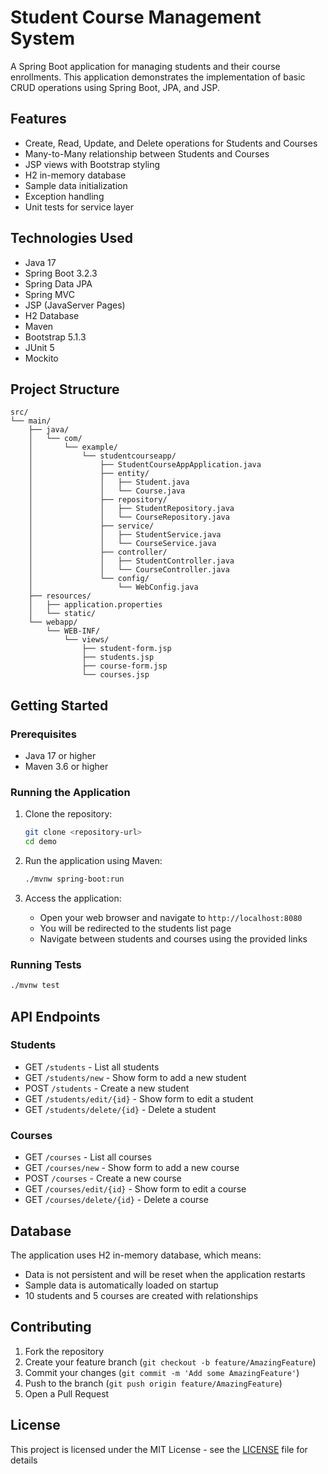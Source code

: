 # Student Course Management System

A Spring Boot application for managing students and their course enrollments. This application demonstrates the implementation of basic CRUD operations using Spring Boot, JPA, and JSP.

## Features

- Create, Read, Update, and Delete operations for Students and Courses
- Many-to-Many relationship between Students and Courses
- JSP views with Bootstrap styling
- H2 in-memory database
- Sample data initialization
- Exception handling
- Unit tests for service layer

## Technologies Used

- Java 17
- Spring Boot 3.2.3
- Spring Data JPA
- Spring MVC
- JSP (JavaServer Pages)
- H2 Database
- Maven
- Bootstrap 5.1.3
- JUnit 5
- Mockito

## Project Structure

```
src/
└── main/
    ├── java/
    │   └── com/
    │       └── example/
    │           └── studentcourseapp/
    │               ├── StudentCourseAppApplication.java
    │               ├── entity/
    │               │   ├── Student.java
    │               │   └── Course.java
    │               ├── repository/
    │               │   ├── StudentRepository.java
    │               │   └── CourseRepository.java
    │               ├── service/
    │               │   ├── StudentService.java
    │               │   └── CourseService.java
    │               ├── controller/
    │               │   ├── StudentController.java
    │               │   └── CourseController.java
    │               └── config/
    │                   └── WebConfig.java
    ├── resources/
    │   ├── application.properties
    │   └── static/
    └── webapp/
        └── WEB-INF/
            └── views/
                ├── student-form.jsp
                ├── students.jsp
                ├── course-form.jsp
                └── courses.jsp
```

## Getting Started

### Prerequisites

- Java 17 or higher
- Maven 3.6 or higher

### Running the Application

1. Clone the repository:
   ```bash
   git clone <repository-url>
   cd demo
   ```

2. Run the application using Maven:
   ```bash
   ./mvnw spring-boot:run
   ```

3. Access the application:
   - Open your web browser and navigate to `http://localhost:8080`
   - You will be redirected to the students list page
   - Navigate between students and courses using the provided links

### Running Tests

```bash
./mvnw test
```

## API Endpoints

### Students
- GET `/students` - List all students
- GET `/students/new` - Show form to add a new student
- POST `/students` - Create a new student
- GET `/students/edit/{id}` - Show form to edit a student
- GET `/students/delete/{id}` - Delete a student

### Courses
- GET `/courses` - List all courses
- GET `/courses/new` - Show form to add a new course
- POST `/courses` - Create a new course
- GET `/courses/edit/{id}` - Show form to edit a course
- GET `/courses/delete/{id}` - Delete a course

## Database

The application uses H2 in-memory database, which means:
- Data is not persistent and will be reset when the application restarts
- Sample data is automatically loaded on startup
- 10 students and 5 courses are created with relationships

## Contributing

1. Fork the repository
2. Create your feature branch (`git checkout -b feature/AmazingFeature`)
3. Commit your changes (`git commit -m 'Add some AmazingFeature'`)
4. Push to the branch (`git push origin feature/AmazingFeature`)
5. Open a Pull Request

## License

This project is licensed under the MIT License - see the [LICENSE](LICENSE) file for details 